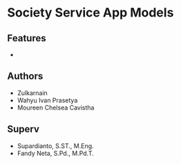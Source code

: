 # Society Service App Models

## Features
-
## Authors
- Zulkarnain
- Wahyu Ivan Prasetya
- Moureen Chelsea Cavistha

## Superv
- Supardianto, S.ST., M.Eng.
- Fandy Neta, S.Pd., M.Pd.T.
